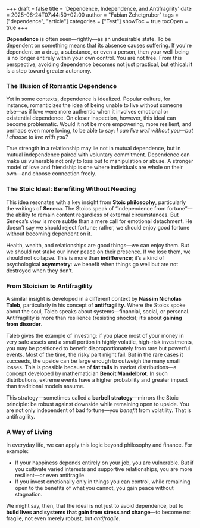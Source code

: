 +++
draft = false
title = 'Dependence, Independence, and Antifragility'
date = 2025-06-24T07:44:50+02:00
author = "Fabian Zehetgruber"
tags = ["dependence", "article"]
categories = ["Test"]
showToc = true
tocOpen = true
+++


**Dependence** is often seen—rightly—as an undesirable state. To be dependent on something means that its absence causes suffering. If you're dependent on a drug, a substance, or even a person, then your well-being is no longer entirely within your own control. You are not free. From this perspective, avoiding dependence becomes not just practical, but ethical: it is a step toward greater autonomy.

### The Illusion of Romantic Dependence

Yet in some contexts, dependence is idealized. Popular culture, for instance, romanticizes the idea of being unable to live without someone else—as if love were more authentic when it involves emotional or existential dependence. On closer inspection, however, this ideal can become problematic. Would it not be more empowering, more resilient, and perhaps even more loving, to be able to say: *I can live well without you—but I choose to live with you*?

True strength in a relationship may lie not in mutual dependence, but in mutual independence paired with voluntary commitment. Dependence can make us vulnerable not only to loss but to manipulation or abuse. A stronger model of love and friendship is one where individuals are whole on their own—and choose connection freely.

### The Stoic Ideal: Benefiting Without Needing

This idea resonates with a key insight from **Stoic philosophy**, particularly the writings of **Seneca**. The Stoics speak of “independence from fortune”—the ability to remain content regardless of external circumstances. But Seneca’s view is more subtle than a mere call for emotional detachment. He doesn’t say we should reject fortune; rather, we should enjoy good fortune without becoming dependent on it.

Health, wealth, and relationships are good things—we can enjoy them. But we should not stake our inner peace on their presence. If we lose them, we should not collapse. This is more than **indifference**; it’s a kind of psychological **asymmetry**: we benefit when things go well but are not destroyed when they don’t.

### From Stoicism to Antifragility

A similar insight is developed in a different context by **Nassim Nicholas Taleb**, particularly in his concept of **antifragility**. Where the Stoics spoke about the soul, Taleb speaks about systems—financial, social, or personal. Antifragility is more than resilience (resisting shocks); it’s about **gaining from disorder**.

Taleb gives the example of investing: if you place most of your money in very safe assets and a small portion in highly volatile, high-risk investments, you may be positioned to benefit disproportionately from rare but powerful events. Most of the time, the risky part might fail. But in the rare cases it succeeds, the upside can be large enough to outweigh the many small losses. This is possible because of **fat tails** in market distributions—a concept developed by mathematician **Benoit Mandelbrot**. In such distributions, extreme events have a higher probability and greater impact than traditional models assume.

This strategy—sometimes called a **barbell strategy**—mirrors the Stoic principle: be robust against downside while remaining open to upside. You are not only independent of bad fortune—you *benefit* from volatility. That is antifragility.

### A Way of Living

In everyday life, we can apply this logic beyond philosophy and finance. For example:

* If your happiness depends entirely on your job, you are vulnerable. But if you cultivate varied interests and supportive relationships, you are more resilient—or even antifragile.
* If you invest emotionally only in things you can control, while remaining open to the benefits of what you cannot, you gain peace without stagnation.

We might say, then, that the ideal is not just to avoid dependence, but to **build lives and systems that gain from stress and change**—to become not fragile, not even merely robust, but *antifragile*.

